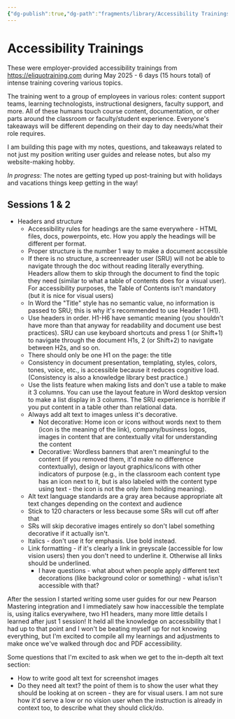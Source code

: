 ```yaml
---
{"dg-publish":true,"dg-path":"fragments/library/Accessibility Trainings.md","permalink":"/fragments/library/accessibility-trainings/","created":"2025-05-17T17:22:50.168-04:00","updated":"2025-06-26T10:09:00.497-04:00"}
---
```



# Accessibility Trainings
These were employer-provided accessibility trainings from https://eliquotraining.com during May 2025 - 6 days (15 hours total) of intense training covering various topics.

The training went to a group of employees in various roles: content support teams, learning technologists, instructional designers, faculty support, and more. All of these humans touch course content, documentation, or other parts around the classroom or faculty/student experience. Everyone's takeaways will be different depending on their day to day needs/what their role requires.

I am building this page with my notes, questions, and takeaways related to not just my position writing user guides and release notes, but also my website-making hobby.

*In progress:* The notes are getting typed up post-training but with holidays and vacations things keep getting in the way!

## Sessions 1 & 2

- Headers and structure
	- Accessibility rules for headings are the same everywhere - HTML files, docs, powerpoints, etc. How you apply the headings will be different per format.
	- Proper structure is the number 1 way to make a document accessible
	- If there is no structure, a screenreader user (SRU) will not be able to navigate through the doc without reading literally everything. Headers allow them to skip through the document to find the topic they need (similar to what a table of contents does for a visual user). For accessibility purposes, the Table of Contents isn't mandatory (but it is nice for visual users)
	- In Word the "Title" style has no semantic value, no information is passed to SRU; this is why it's recommended to use Header 1 (H1).
	- Use headers in order. H1-H6 have semantic meaning (you shouldn't have more than that anyway for readability and document use best practices). SRU can use keyboard shortcuts and press 1 (or Shift+1) to navigate through the document H1s, 2 (or Shift+2) to navigate between H2s, and so on. 
	- There should only be one H1 on the page: the title
	- Consistency in document presentation, templating, styles, colors, tones, voice, etc., is accessible because it reduces cognitive load. (Consistency is also a knowledge library best practice.)
	- Use the lists feature when making lists and don't use a table to make it 3 columns. You can use the layout feature in Word desktop version to make a list display in 3 columns. The SRU experience is horrible if you put content in a table other than relational data.
	- Always add alt text to images unless it's decorative.
		- Not decorative: Home icon or icons without words next to them (icon is the meaning of the link), company/business logos, images in content that are contextually vital for understanding the content
		- Decorative: Wordless banners that aren't meaningful to the content (if you removed them, it'd make no difference contextually), design or layout graphics/icons with other indicators of purpose (e.g., in the classroom each content type has an icon next to it, but is also labeled with the content type using text - the icon is not the only item holding meaning). 
	- Alt text language standards are a gray area because appropriate alt text changes depending on the context and audience
	- Stick to 120 characters or less because some SRs will cut off after that
	- SRs will skip decorative images entirely so don't label something decorative if it actually isn't.
	- Italics - don't use it for emphasis. Use bold instead.
	- Link formatting - if it's clearly a link in greyscale (accessible for low vision users) then you don't need to underline it. Otherwise all links should be underlined.
		- I have questions - what about when people apply different text decorations (like background color or something) - what is/isn't accessible with that?

After the session I started writing some user guides for our new Pearson Mastering integration and I immediately saw how inaccessible the template is, using italics everywhere, two H1 headers, many more little details I learned after just 1 session! It held all the knowledge on accessibility that I had up to that point and I won't be beating myself up for not knowing everything, but I'm excited to compile all my learnings and adjustments to make once we've walked through doc and PDF accessibility.

Some questions that I'm excited to ask when we get to the in-depth alt text section:
- How to write good alt text for screenshot images
- Do they need alt text? the point of them is to show the user what they should be looking at on screen - they are for visual users. I am not sure how it'd serve a low or no vision user when the instruction is already in context too, to describe what they should click/do.
